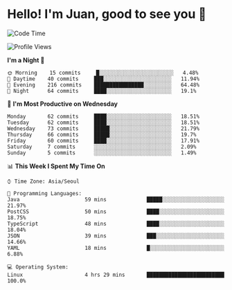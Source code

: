 # Hello! I'm Juan, good to see you 👋

<!--
**Y-k-Y/Y-k-Y** is a ✨ _special_ ✨ repository because its `README.md` (this file) appears on your GitHub profile.

Here are some ideas to get you started:

- 🔭 I’m currently working on ...
- 🌱 I’m currently learning ...
- 👯 I’m looking to collaborate on ...
- 🤔 I’m looking for help with ...
- 💬 Ask me about ...
- 📫 How to reach me: ...
- 😄 Pronouns: ...
- ⚡ Fun fact: ...
-->
<!--
![Profile views](https://gpvc.arturio.dev/Y-k-Y)

[![Omid Nikrah StackOverflow](https://github-readme-stackoverflow.vercel.app/?userID=9517076)](https://stackoverflow.com/users/9517076/i-have-10-fingers)
-->

<!--START_SECTION:waka-->
![Code Time](http://img.shields.io/badge/Code%20Time-0%20secs-blue)

![Profile Views](http://img.shields.io/badge/Profile%20Views-0-blue)

**I'm a Night 🦉** 

```text
🌞 Morning    15 commits     █░░░░░░░░░░░░░░░░░░░░░░░░   4.48% 
🌆 Daytime    40 commits     ███░░░░░░░░░░░░░░░░░░░░░░   11.94% 
🌃 Evening    216 commits    ████████████████░░░░░░░░░   64.48% 
🌙 Night      64 commits     ████░░░░░░░░░░░░░░░░░░░░░   19.1%

```
📅 **I'm Most Productive on Wednesday** 

```text
Monday       62 commits     ████░░░░░░░░░░░░░░░░░░░░░   18.51% 
Tuesday      62 commits     ████░░░░░░░░░░░░░░░░░░░░░   18.51% 
Wednesday    73 commits     █████░░░░░░░░░░░░░░░░░░░░   21.79% 
Thursday     66 commits     █████░░░░░░░░░░░░░░░░░░░░   19.7% 
Friday       60 commits     ████░░░░░░░░░░░░░░░░░░░░░   17.91% 
Saturday     7 commits      ░░░░░░░░░░░░░░░░░░░░░░░░░   2.09% 
Sunday       5 commits      ░░░░░░░░░░░░░░░░░░░░░░░░░   1.49%

```


📊 **This Week I Spent My Time On** 

```text
⌚︎ Time Zone: Asia/Seoul

💬 Programming Languages: 
Java                     59 mins             █████░░░░░░░░░░░░░░░░░░░░   21.97% 
PostCSS                  50 mins             ████░░░░░░░░░░░░░░░░░░░░░   18.75% 
TypeScript               48 mins             ████░░░░░░░░░░░░░░░░░░░░░   18.04% 
JSON                     39 mins             ███░░░░░░░░░░░░░░░░░░░░░░   14.66% 
YAML                     18 mins             █░░░░░░░░░░░░░░░░░░░░░░░░   6.88%

💻 Operating System: 
Linux                    4 hrs 29 mins       █████████████████████████   100.0%

```


<!--END_SECTION:waka-->
